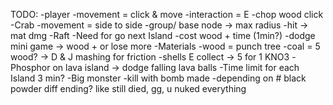 TODO:
  -player 
    -movement = click & move
      -interaction = E
      -chop wood click
  -Crab 
    -movement = side to side
      -group/ base node -> max radius
      -hit -> mat dmg
  -Raft
    -Need for go next Island
    -cost wood + time (1min?)
    -dodge mini game -> wood + or lose more
  -Materials
    -wood = punch tree
    -coal = 5 wood? -> D & J mashing for friction
    -shells E collect -> 5 for 1 KNO3
    -Phosphor on lava island -> dodge falling lava balls
  -Time limit for each Island 3 min?
  -Big monster
    -kill with bomb made
      -depending on # black powder diff ending? like still died, gg, u nuked everything
